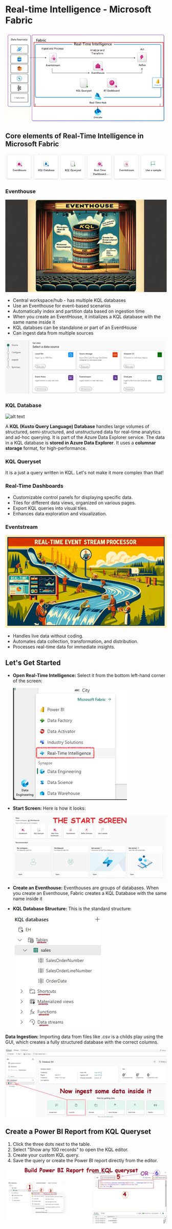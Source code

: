 # Real-time Intelligence - Microsoft Fabric

![alt text](images/rti.png)

## Core elements of Real-Time Intelligence in Microsoft Fabric

![alt text](images\CoreFabricRealTimeInt.png)

### Eventhouse

![alt text](images\eventhouse.png)


- Central workspace/hub - has multiple KQL databases
- Use an Eventhouse for event-based scenarios
- Automatically index and partition data based on ingestion time
- When you create an EventHouse, it initializes a KQL database with the same name inside it
- KQL databses can be standalone or part of an EventHouse
- Can ingest data from multiple sources

![alt text](images\eventhouse1.png)

### KQL Database

![alt text](images\KQLDB.webp)

A **KQL (Kusto Query Language) Database** handles large volumes of structured, semi-structured, and unstructured data for real-time analytics and ad-hoc querying. It is part of the Azure Data Explorer service. The data in a KQL database is **stored in Azure Data Explorer**. It uses a **columnar storage** format, for high-performance.


### KQL Queryset

It is a just a query written in KQL. Let's not make it more complex than that!

### Real-Time Dashboards

- Customizable control panels for displaying specific data.
- Tiles for different data views, organized on various pages.
- Export KQL queries into visual tiles.
- Enhances data exploration and visualization.

### Eventstream

![alt text](images\REAL-TIME-PROCESSING.png)

- Handles live data without coding.
- Automates data collection, transformation, and distribution.
- Processes real-time data for immediate insights.

## Let's Get Started

- **Open Real-Time Intelligence:** Select it from the bottom left-hand corner of the screen:

  ![Real-Time Intelligence](images/realtimeint.png)  

- **Start Screen:** Here is how it looks:

  ![Fabric Start Screen](images/fabricstartscreen.png)  

- **Create an Eventhouse:** Eventhouses are groups of databases. When you create an Eventhouse, Fabric creates a KQL Database with the same name inside it

- **KQL Database Structure:** This is the standard structure:

  ![KQL Database Structure](images\KQLDBStructure.png)

**Data Ingestion:** Importing data from files like .csv is a childs play using the GUI, which creates a fully structured database with the correct columns.

![alt text](images\dataingestion.png)

## Create a Power BI Report from KQL Queryset

1. Click the three dots next to the table.
2. Select "Show any 100 records" to open the KQL editor.
3. Create your custom KQL query.
4. Save the query or create the Power BI report directly from the editor.

  ![Power BI from KQL](images/powerbikql.png)  





